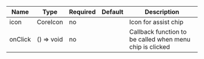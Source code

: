 | Name    | Type       | Required | Default | Description                                              |
|---------|------------|----------|---------|----------------------------------------------------------|
| icon    | CoreIcon   | no       |         | Icon for assist chip                                     |
| onClick | () => void | no       |         | Callback function to be called when menu chip is clicked |
